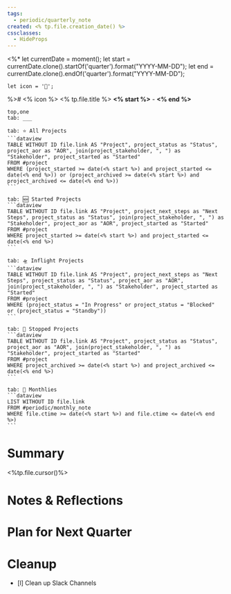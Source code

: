 ```yaml
---
tags:
  - periodic/quarterly_note
created: <% tp.file.creation_date() %>
cssclasses:
  - HideProps
---
```

<%* 
	let currentDate = moment();
	let start = currentDate.clone().startOf('quarter').format("YYYY-MM-DD");
	let end = currentDate.clone().endOf('quarter').format("YYYY-MM-DD");

	let icon = '📂';
%># <% icon %> <% tp.file.title %>
**<% start %>** - **<% end %>**
````tabs
top,one
tab: ___

tab: ⭐ All Projects
```dataview
TABLE WITHOUT ID file.link AS "Project", project_status as "Status", project_aor as "AOR", join(project_stakeholder, ", ") as "Stakeholder", project_started as "Started"
FROM #project
WHERE (project_started >= date(<% start %>) and project_started <= date(<% end %>)) or (project_archived >= date(<% start %>) and project_archived <= date(<% end %>))
```

tab: 🆕 Started Projects
```dataview
TABLE WITHOUT ID file.link AS "Project", project_next_steps as "Next Steps", project_status as "Status", join(project_stakeholder, ", ") as "Stakeholder", project_aor as "AOR", project_started as "Started"
FROM #project
WHERE project_started >= date(<% start %>) and project_started <= date(<% end %>)
```

tab: 🛸 Inflight Projects
```dataview
TABLE WITHOUT ID file.link AS "Project", project_next_steps as "Next Steps", project_status as "Status", project_aor as "AOR", join(project_stakeholder, ", ") as "Stakeholder", project_started as "Started"
FROM #project
WHERE (project_status = "In Progress" or project_status = "Blocked"  or (project_status = "Standby"))
```

tab: 🛑 Stopped Projects
```dataview
TABLE WITHOUT ID file.link AS "Project", project_status as "Status", project_aor as "AOR", join(project_stakeholder, ", ") as "Stakeholder", project_started as "Started"
FROM #project
WHERE project_archived >= date(<% start %>) and project_archived <= date(<% end %>)
```

tab: 🔄 Monthlies
```dataview
LIST WITHOUT ID file.link
FROM #periodic/monthly_note 
WHERE file.ctime >= date(<% start %>) and file.ctime <= date(<% end %>)
```
````
# Summary
<%tp.file.cursor()%>

# Notes & Reflections

  
# Plan for Next Quarter


# Cleanup

- [l] Clean up Slack Channels